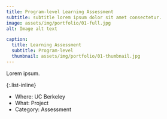 ```yaml
---
title: Program-level Learning Assessment
subtitle: subtitle lorem ipsum dolor sit amet consectetur.
image: assets/img/portfolio/01-full.jpg
alt: Image alt text

caption:
  title: Learning Assessment
  subtitle: Program-level
  thumbnail: assets/img/portfolio/01-thumbnail.jpg
---
```

Lorem ipsum.

{:.list-inline}
- Where: UC Berkeley
- What: Project
- Category: Assessment

